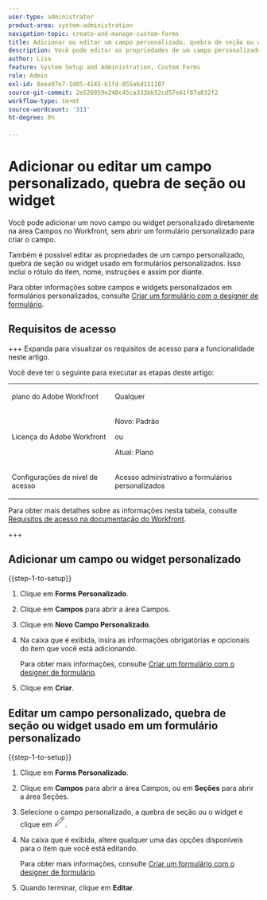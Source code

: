 ```yaml
---
user-type: administrator
product-area: system-administration
navigation-topic: create-and-manage-custom-forms
title: Adicionar ou editar um campo personalizado, quebra de seção ou widget
description: Você pode editar as propriedades de um campo personalizado, quebra de seção ou widget usado no formulário personalizado em sua instância do Adobe Workfront. Isso inclui o rótulo do item, nome, instruções e assim por diante.
author: Lisa
feature: System Setup and Administration, Custom Forms
role: Admin
exl-id: 8eea97e7-1d05-4145-b1fd-855a6d111107
source-git-commit: 2e526059e240c45ca333bb52cd57e61f87a032f2
workflow-type: tm+mt
source-wordcount: '313'
ht-degree: 0%

---
```


# Adicionar ou editar um campo personalizado, quebra de seção ou widget

Você pode adicionar um novo campo ou widget personalizado diretamente na área Campos no Workfront, sem abrir um formulário personalizado para criar o campo.

Também é possível editar as propriedades de um campo personalizado, quebra de seção ou widget usado em formulários personalizados. Isso inclui o rótulo do item, nome, instruções e assim por diante.

Para obter informações sobre campos e widgets personalizados em formulários personalizados, consulte [Criar um formulário com o designer de formulário](/help/quicksilver/administration-and-setup/customize-workfront/create-manage-custom-forms/form-designer/design-a-form/design-a-form.md).

## Requisitos de acesso

+++ Expanda para visualizar os requisitos de acesso para a funcionalidade neste artigo.

Você deve ter o seguinte para executar as etapas deste artigo:

<table style="table-layout:auto"> 
 <col> 
 <col> 
 <tbody> 
  <tr data-mc-conditions=""> 
   <td role="rowheader"> <p>plano do Adobe Workfront</p> </td> 
   <td>Qualquer</td> 
  </tr> 
  <tr> 
   <td role="rowheader">Licença do Adobe Workfront</td> 
   <td>
   <p>Novo: Padrão</p>
   <p>ou</p>
   <p>Atual: Plano</p></td>
  </tr> 
  <tr data-mc-conditions=""> 
   <td role="rowheader">Configurações de nível de acesso</td> 
   <td> <p>Acesso administrativo a formulários personalizados</p> </td> 
  </tr> 
 </tbody> 
</table>

Para obter mais detalhes sobre as informações nesta tabela, consulte [Requisitos de acesso na documentação do Workfront](/help/quicksilver/administration-and-setup/add-users/access-levels-and-object-permissions/access-level-requirements-in-documentation.md).

+++

## Adicionar um campo ou widget personalizado

{{step-1-to-setup}}

1. Clique em **Forms Personalizado**.
1. Clique em **Campos** para abrir a área Campos.
1. Clique em **Novo Campo Personalizado**.
1. Na caixa que é exibida, insira as informações obrigatórias e opcionais do item que você está adicionando.

   Para obter mais informações, consulte [Criar um formulário com o designer de formulário](/help/quicksilver/administration-and-setup/customize-workfront/create-manage-custom-forms/form-designer/design-a-form/design-a-form.md).

1. Clique em **Criar**.

## Editar um campo personalizado, quebra de seção ou widget usado em um formulário personalizado

{{step-1-to-setup}}

1. Clique em **Forms Personalizado**.
1. Clique em **Campos** para abrir a área Campos, ou em **Seções** para abrir a área Seções.
1. Selecione o campo personalizado, a quebra de seção ou o widget e clique em ![Ícone Editar](assets/edit-icon.png).
1. Na caixa que é exibida, altere qualquer uma das opções disponíveis para o item que você está editando.

   Para obter mais informações, consulte [Criar um formulário com o designer de formulário](/help/quicksilver/administration-and-setup/customize-workfront/create-manage-custom-forms/form-designer/design-a-form/design-a-form.md).

1. Quando terminar, clique em **Editar**.

